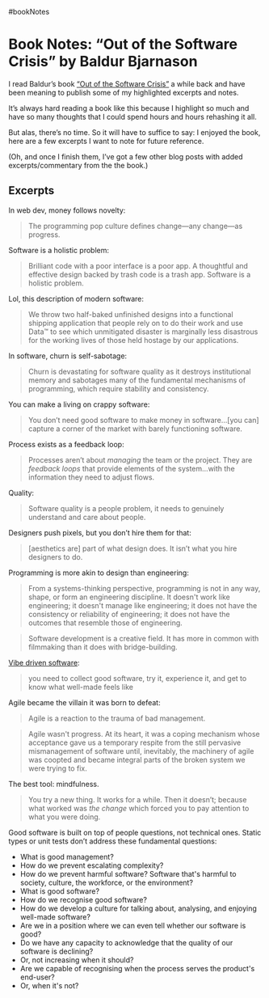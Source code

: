 #bookNotes

# Book Notes: “Out of the Software Crisis” by Baldur Bjarnason

I read Baldur’s book [“Out of the Software Crisis”](https://softwarecrisis.baldurbjarnason.com/) a while back and have been meaning to publish some of my highlighted excerpts and notes.

It’s always hard reading a book like this because I highlight so much and have so many thoughts that I could spend hours and hours rehashing it all.

But alas, there’s no time. So it will have to suffice to say: I enjoyed the book, here are a few excerpts I want to note for future reference.

(Oh, and once I finish them, I’ve got a few other blog posts with added excerpts/commentary from the the book.)

## Excerpts

In web dev, money follows novelty:

> The programming pop culture defines change—any change—as progress.

Software is a holistic problem:

> Brilliant code with a poor interface is a poor app. A thoughtful and effective design backed by trash code is a trash app. Software is a holistic problem.

Lol, this description of modern software:

> We throw two half-baked unfinished designs into a functional shipping application that people rely on to do their work and use Data™ to see which unmitigated disaster is marginally less disastrous for the working lives of those held hostage by our applications.

In software, churn is self-sabotage:

> Churn is devastating for software quality as it destroys institutional memory and sabotages many of the fundamental mechanisms of programming, which require stability and consistency. 

You can make a living on crappy software:

> You don’t need good software to make money in software…[you can] capture a corner of the market with barely functioning software.

Process exists as a feedback loop:

> Processes aren’t about _managing_ the team or the project. They are _feedback loops_ that provide elements of the system…with the information they need to adjust flows.

Quality:

> Software quality is a people problem, it needs to genuinely understand and care about people. 

Designers push pixels, but you don’t hire them for that:

> [aesthetics are] part of what design does. It isn’t what you hire designers to do.

Programming is more akin to design than engineering:

> From a systems-thinking perspective, programming is not in any way, shape, or form an engineering discipline. It doesn't work like engineering; it doesn't manage like engineering; it does not have the consistency or reliability of engineering; it does not have the outcomes that resemble those of engineering. 

> Software development is a creative field. It has more in common with filmmaking than it does with bridge-building.

[Vibe driven software](https://robinrendle.com/notes/vibe-driven-development/):

> you need to collect good software, try it, experience it, and get to know what well-made feels like

Agile became the villain it was born to defeat:

> Agile is a reaction to the trauma of bad management. 

> Agile wasn't progress. At its heart, it was a coping mechanism whose acceptance gave us a temporary respite from the still pervasive mismanagement of software until, inevitably, the machinery of agile was coopted and became integral parts of the broken system we were trying to fix.

The best tool: mindfulness.

> You try a new thing. It works for a while. Then it doesn’t; because what worked was _the change_ which forced you to pay attention to what you were doing. 

Good software is built on top of people questions, not technical ones. Static types or unit tests don’t address these fundamental questions:

- What is good management?
- How do we prevent escalating complexity?
- How do we prevent harmful software? Software that's harmful to society, culture, the workforce, or the environment?
- What is good software?
- How do we recognise good software?
- How do we develop a culture for talking about, analysing, and enjoying well-made software?
- Are we in a position where we can even tell whether our software is good?
- Do we have any capacity to acknowledge that the quality of our software is declining?
- Or, not increasing when it should?
- Are we capable of recognising when the process serves the product's end-user?
- Or, when it's not?
